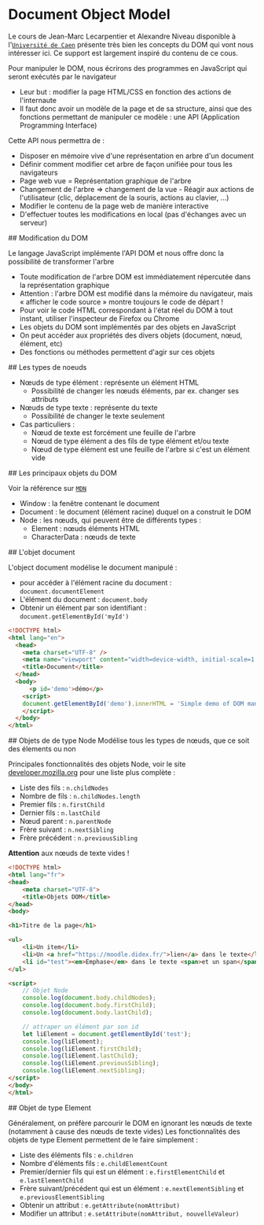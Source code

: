 # Document Object Model

Le cours de Jean-Marc Lecarpentier et Alexandre Niveau disponible à l'[`Université de Caen`](https://ensweb.users.info.unicaen.fr/pres/jml/dom/index.php) présente très bien les concepts du DOM qui vont nous intéresser ici.
Ce support est largement inspiré du contenu de ce cous.

Pour manipuler le DOM, nous écrirons des programmes en JavaScript qui seront exécutés par le navigateur
- Leur but : modifier la page HTML/CSS en fonction des actions de l'internaute
- Il faut donc avoir un modèle de la page et de sa structure, ainsi que des fonctions permettant de manipuler ce modèle : une API (Application Programming Interface)

Cette API nous permettra de :
- Disposer en mémoire vive d'une représentation en arbre d'un document
- Définir comment modifier cet arbre de façon unifiée pour tous les navigateurs
- Page web vue = Représentation graphique de l'arbre
- Changement de l'arbre => changement de la vue - Réagir aux actions de l'utilisateur (clic, déplacement de la souris, actions au clavier, ...)
- Modifier le contenu de la page web de manière interactive
- D'effectuer toutes les modifications en local (pas d'échanges avec un serveur)

## Modification du DOM

Le langage JavaScript implémente l'API DOM et nous offre donc la possibilité de transformer l'arbre
- Toute modification de l'arbre DOM est immédiatement répercutée dans la représentation graphique
- Attention : l'arbre DOM est modifié dans la mémoire du navigateur, mais « afficher le code source » montre toujours le code de départ !
- Pour voir le code HTML correspondant à l'état réel du DOM à tout instant, utiliser l'inspecteur de Firefox ou Chrome
- Les objets du DOM sont implémentés par des objets en JavaScript
- On peut accéder aux propriétés des divers objets (document, nœud, élément, etc)
- Des fonctions ou méthodes permettent d'agir sur ces objets

## Les types de noeuds

- Nœuds de type élément : représente un élément HTML
    - Possibilité de changer les nœuds éléments, par ex. changer ses attributs
- Nœuds de type texte : représente du texte
    - Possibilité de changer le texte seulement
- Cas particuliers :
    - Nœud de texte est forcément une feuille de l'arbre
    - Nœud de type élément a des fils de type élément et/ou texte
    - Nœud de type élément est une feuille de l'arbre si c'est un élément vide

## Les principaux objets du DOM

Voir la référence sur [`MDN`](https://developer.mozilla.org/en-US/docs/Web/API/Document_Object_Model)

- Window : la fenêtre contenant le document
- Document : le document (élément racine) duquel on a construit le DOM
- Node : les nœuds, qui peuvent être de différents types :
    - Element : nœuds éléments HTML
    - CharacterData : nœuds de texte

## L'objet document

L'object document modélise le document manipulé :

- pour accéder à l'élément racine du document : `document.documentElement`
- L'élément <body> du document : `document.body`
- Obtenir un élément par son identifiant : `document.getElementById('myId')`

```html
<!DOCTYPE html>
<html lang="en">
  <head>
    <meta charset="UTF-8" />
    <meta name="viewport" content="width=device-width, initial-scale=1.0" />
    <title>Document</title>
  </head>
  <body>
      <p id='demo'>démo</p>
    <script>
    document.getElementById('demo').innerHTML = 'Simple demo of DOM manipulation';
    </script>
  </body>
</html>
```

## Objets de de type Node
Modélise tous les types de nœuds, que ce soit des élements ou non

Principales fonctionnalités des objets Node, voir le site [developer.mozilla.org](https://developer.mozilla.org/en-US/docs/Web/API/Node) pour une liste plus complète :

- Liste des fils : `n.childNodes`
- Nombre de fils : `n.childNodes.length`
- Premier fils : `n.firstChild`
- Dernier fils : `n.lastChild`
- Nœud parent : `n.parentNode`
- Frère suivant : `n.nextSibling`
- Frère précédent : `n.previousSibling`

**Attention** aux nœuds de texte vides !

```html
<!DOCTYPE html>
<html lang="fr">
<head>
    <meta charset="UTF-8">
    <title>Objets DOM</title>
</head>
<body>

<h1>Titre de la page</h1>

<ul>
    <li>Un item</li>
    <li>Un <a href="https://moodle.didex.fr/">lien</a> dans le texte</li>
    <li id="test"><em>Emphase</em> dans le texte <span>et un span</span></li>
</ul>

<script>
    // Objet Node
    console.log(document.body.childNodes);
    console.log(document.body.firstChild);
    console.log(document.body.lastChild);

    // attraper un élément par son id
    let liElement = document.getElementById('test');
    console.log(liElement);
    console.log(liElement.firstChild);
    console.log(liElement.lastChild);
    console.log(liElement.previousSibling);
    console.log(liElement.nextSibling);
</script>
</body>
</html>
```

## Objet de type Element

Généralement, on préfère parcourir le DOM en ignorant les nœuds de texte (notamment à cause des nœuds de texte vides)
Les fonctionnalités des objets de type Element permettent de le faire simplement :

- Liste des éléments fils : `e.children`
- Nombre d'éléments fils : `e.childElementCount`
- Premier/dernier fils qui est un élément : `e.firstElementChild` et `e.lastElementChild`
- Frère suivant/précédent qui est un élément : `e.nextElementSibling` et `e.previousElementSibling`
- Obtenir un attribut : `e.getAttribute(nomAttribut)`
- Modifier un attribut : `e.setAttribute(nomAttribut, nouvelleValeur)`
